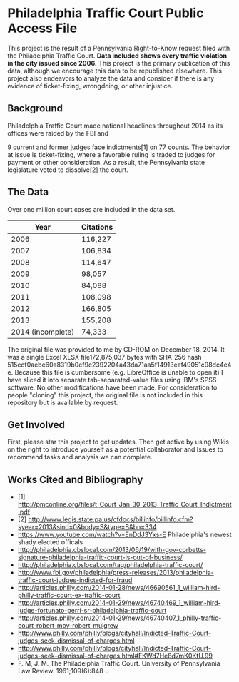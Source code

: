 Philadelphia Traffic Court Public Access File
=============================================

This project is the result of a Pennsylvania Right-to-Know request filed with the Philadelphia Traffic Court. **Data included shows every traffic violation in the city issued since 2006.** This project is the primary publication of this data, although we encourage this data to be republished elsewhere. This project also endeavors to analyze the data and consider if there is any evidence of ticket-fixing, wrongdoing, or other injustice.

Background
----------

Philadelphia Traffic Court made national headlines throughout 2014 as its offices were raided by the FBI and 

9 current and former judges face indictments[1] on 77 counts. The behavior at issue is ticket-fixing, where a favorable ruling is traded to judges for payment or other consideration. As a result, the Pennsylvania state legislature voted to dissolve[2] the court.

The Data
--------

Over one million court cases are included in the data set.

Year      |   Citations
--------- | -------------
2006      | 116,227
2007      | 106,834
2008      | 114,647
2009      | 98,057
2010      | 84,088
2011      | 108,098
2012      | 166,805
2013      | 155,208
2014 (incomplete)      | 74,333

The original file was provided to me by CD-ROM on December 18, 2014. It was a single Excel XLSX file172,875,037 bytes with SHA-256 hash 515ccf0aebe60a8319b0ef9c2392204a43da71aa5f14913eaf49051c98dc4c4e. Because this file is cumbersome (e.g. LibreOffice is unable to open it) I have sliced it into separate tab-separated-value files using IBM's SPSS software. No other modifications have been made. For consideration to people "cloning" this project, the original file is not included in this repository but is available by request.

Get Involved
------------

First, please star this project to get updates. Then get active by using Wikis on the right to introduce yourself as a potential collaborator and Issues to recommend tasks and analysis we can complete.

Works Cited and Bibliography
----------------------------

 * [1] http://pmconline.org/files/t_Court_Jan_30_2013_Traffic_Court_Indictment.pdf
 * [2] http://www.legis.state.pa.us/cfdocs/billinfo/billinfo.cfm?syear=2013&sind=0&body=S&type=B&bn=334
 * https://www.youtube.com/watch?v=EnDdJ3Yxs-E Philadelphia's newest shady elected officals
 * http://philadelphia.cbslocal.com/2013/06/19/with-gov-corbetts-signature-philadelphia-traffic-court-is-out-of-business/
 * http://philadelphia.cbslocal.com/tag/philadelphia-traffic-court/
 * http://www.fbi.gov/philadelphia/press-releases/2013/philadelphia-traffic-court-judges-indicted-for-fraud
 * http://articles.philly.com/2014-01-28/news/46690561_1_william-hird-philly-traffic-court-ex-traffic-court
 * http://articles.philly.com/2014-01-29/news/46740469_1_william-hird-judge-fortunato-perri-sr-philadelphia-traffic-court
 * http://articles.philly.com/2014-01-29/news/46740407_1_philly-traffic-court-robert-moy-robert-mulgrew
 * http://www.philly.com/philly/blogs/cityhall/Indicted-Traffic-Court-judges-seek-dismissal-of-charges.html
 * http://www.philly.com/philly/blogs/cityhall/Indicted-Traffic-Court-judges-seek-dismissal-of-charges.html#FKWd7He8d7mK0KtU.99
 * F. M, J. M. The Philadelphia Traffic Court. University of Pennsylvania Law Review. 1961;109(6):848-.
